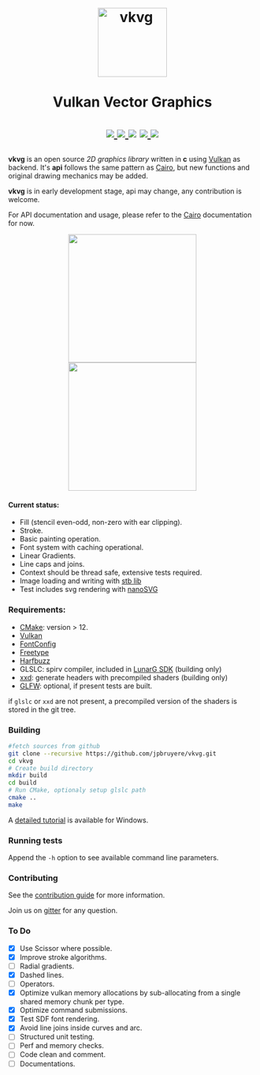 <h1 align="center">
  <br>
  <a href="https://github.com/jpbruyere/vkvg/blob/master/vkvg.svg">
	<img src="https://github.com/jpbruyere/vkvg/blob/master/vkvg.svg?sanitize=true" alt="vkvg" width="140">
  </a>
  <br>
	<br>
  Vulkan Vector Graphics
  <br>
<p align="center">
  <a href="https://travis-ci.org/jpbruyere/vkvg">
	<img src="https://img.shields.io/travis/jpbruyere/vkvg.svg?label=Linux&logo=travis&logoColor=white&message=build">
  </a>
  <a href="https://ci.appveyor.com/project/jpbruyere/vkvg">
	<img src="https://img.shields.io/appveyor/ci/jpbruyere/vkvg?label=Win64&logo=appveyor&logoColor=lightgrey">
  </a>
  <img src="https://img.shields.io/github/license/jpbruyere/vkvg.svg?style=flat-square">
  <a href="https://www.paypal.me/GrandTetraSoftware">
	<img src="https://img.shields.io/badge/Donate-PayPal-blue.svg?style=flat-square">
  </a>
  <a href="https://gitter.im/CSharpRapidOpenWidgets?utm_source=badge&utm_medium=badge&utm_campaign=pr-badge&utm_content=badge">
	<img src="https://badges.gitter.im/CSharpRapidOpenWidgets.svg">
  </a>
</p>
</h1>

**vkvg** is an open source *2D graphics library* written in **c**  using [Vulkan](https://www.khronos.org/vulkan/) as backend. It's **api** follows the same pattern as [Cairo](https://www.cairographics.org/), but new functions and original drawing mechanics may be added.

**vkvg** is in early development stage, api may change, any contribution is welcome.

For API documentation and usage, please refer to the [Cairo](https://www.cairographics.org/) documentation for now.

<p align="center">
  <a href="https://github.com/jpbruyere/vkvg/blob/master/vkvg-tiger.png">
	<kbd><img src="https://github.com/jpbruyere/vkvg/blob/master/vkvg-tiger.png" height="260"></kbd>
  </a>
  <a href="https://github.com/jpbruyere/vkvg/blob/master/screenshot1.png">
	<kbd><img src="https://github.com/jpbruyere/vkvg/blob/master/screenshot1.png" height="260"></kbd>
  </a>
</p>

#### Current status:

- Fill (stencil even-odd, non-zero with ear clipping).
- Stroke.
- Basic painting operation.
- Font system with caching operational.
- Linear Gradients.
- Line caps and joins.
- Context should be thread safe, extensive tests required.
- Image loading and writing with [stb lib](https://github.com/nothings/stb)
- Test includes svg rendering with [nanoSVG](https://github.com/memononen/nanosvg)

### Requirements:

- [CMake](https://cmake.org/): version > 12.
- [Vulkan](https://www.khronos.org/vulkan/)
- [FontConfig](https://www.freedesktop.org/wiki/Software/fontconfig/)
- [Freetype](https://www.freetype.org/)
- [Harfbuzz](https://www.freedesktop.org/wiki/Software/HarfBuzz/)
- GLSLC: spirv compiler, included in [LunarG SDK](https://www.lunarg.com/vulkan-sdk/) (building only)
- [xxd](https://linux.die.net/man/1/xxd): generate headers with precompiled shaders (building only)
- [GLFW](http://www.glfw.org/): optional, if present tests are built.

if `glslc` or `xxd` are not present, a precompiled version of the shaders is stored in the git tree.

### Building

```bash
#fetch sources from github
git clone --recursive https://github.com/jpbruyere/vkvg.git
cd vkvg
# Create build directory
mkdir build
cd build
# Run CMake, optionaly setup glslc path
cmake ..
make
```

A [detailed tutorial](doc/windows_build_tutorial.md) is available for Windows.

### Running tests

Append the `-h` option to see available command line parameters.

### Contributing

See the [contribution guide](https://github.com/glfw/glfw/blob/master/docs/CONTRIBUTING.md) for more information.

Join us on [gitter](https://gitter.im/CSharpRapidOpenWidgets) for any question.

### To Do

- [x] Use Scissor where possible.
- [x] Improve stroke algorithms.
- [ ] Radial gradients.
- [x] Dashed lines.
- [ ] Operators.
- [x] Optimize vulkan memory allocations by sub-allocating from a single shared memory chunk per type.
- [x] Optimize command submissions.
- [x] Test SDF font rendering.
- [x] Avoid line joins inside curves and arc.
- [ ] Structured unit testing.
- [ ] Perf and memory checks.
- [ ] Code clean and comment.
- [ ] Documentations.
